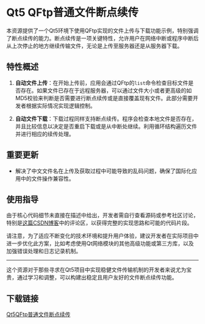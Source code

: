 # Qt5 QFtp普通文件断点续传

本资源提供了一个Qt5环境下使用QFtp实现的文件上传与下载功能示例，特别强调了断点续传的能力。断点续传是一项关键特性，允许用户在网络中断或程序中断后从上次停止的地方继续传输文件，无论是上传至服务器还是从服务器下载。

## 特性概述

1. **自动文件上传**：在开始上传前，应用会通过QFtp的`list`命令检查目标文件是否存在。如果文件已存在于远程服务器，可以通过文件大小或者更高级的如MD5校验来判断是否需要进行断点续传或是直接覆盖现有文件。此部分需要开发者根据实际情况实现逻辑控制。

2. **自动文件下载**：下载过程同样支持断点续传。程序会检查本地文件是否存在，并且比较信息以决定是否重启下载或是从中断处继续。利用循环结构遍历文件并进行相应的续传处理。

## 重要更新

- 解决了中文文件名在上传及获取过程中可能导致的乱码问题，确保了国际化应用中的文件操作兼容性。
  
## 使用指导

由于核心代码细节未直接在描述中给出，开发者需自行查看源码或参考社区讨论，特别是[这篇CSDN博客](https://blog.csdn.net/jiezhj/article/details/36393711)中的评论区，以获得完整的实现思路和可能的代码片段。

请注意，为了适应不断变化的技术环境和提升用户体验，建议开发者在实际项目中进一步优化此方案，比如考虑使用Qt网络模块的其他高级功能或第三方库，以及加强错误处理和日志记录机制。

---

这个资源对于那些寻求在Qt5项目中实现稳健文件传输机制的开发者来说尤为宝贵，通过学习和调整，可以构建出稳定且用户友好的文件断点续传功能。

## 下载链接

[Qt5QFtp普通文件断点续传](https://pan.quark.cn/s/b49f9bba7493)